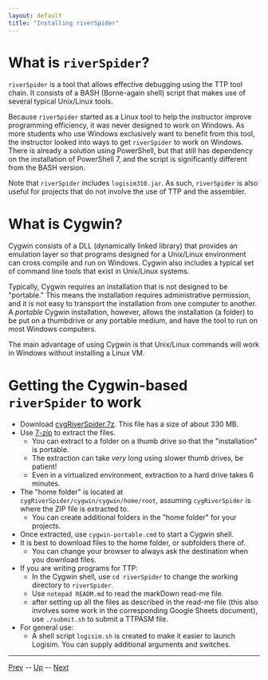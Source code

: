```yaml
---
layout: default
title: "Installing riverSpider"
---
```


# What is `riverSpider`?

`riverSpider` is a tool that allows effective debugging using the TTP
tool chain. It consists of a BASH (Borne-again shell) script that makes
use of several typical Unix/Linux tools.

Because `riverSpider` started as a Linux tool to help the instructor
improve programming efficiency, it was never designed to work on
Windows. As more students who use Windows exclusively want to benefit
from this tool, the instructor looked into ways to get `riverSpider` to
work on Windows. There is already a solution using PowerShell, but that
still has dependency on the installation of PowerShell 7, and the script
is significantly different from the BASH version.

Note that `riverSpider` includes `logisim310.jar`. As such,
`riverSpider` is also useful for projects that do not involve the use of
TTP and the assembler.

# What is Cygwin?

Cygwin consists of a DLL (dynamically linked library) that provides an
emulation layer so that programs designed for a Unix/Linux environment
can cross compile and run on Windows. Cygwin also includes a typical set
of command line tools that exist in Unix/Linux systems.

Typically, Cygwin requires an installation that is not designed to be
"portable." This means the installation requires administrative
permission, and it is not easy to transport the installation from one
computer to another. A *portable* Cygwin installation, however, allows
the installation (a folder) to be put on a thumbdrive or any portable
medium, and have the tool to run on most Windows computers.

The main advantage of using Cygwin is that Unix/Linux commands will work
in Windows without installing a Linux VM.

# Getting the Cygwin-based `riverSpider` to work

-   Download
    [cygRiverSpider.7z](https://drive.google.com/file/d/1REBrhNtwiNTDC4EHHfEaOBJOuYxYrlWb/view?usp=drive_link).
    This file has a size of about 330 MB.
-   Use [7-zip](https://www.7-zip.org/) to extract the files.
    -   You can extract to a folder on a thumb drive so that the
        "installation" is portable.
    -   The extraction can take *very* long using slower thumb drives,
        be patient!
    -   Even in a virtualized environment, extraction to a hard drive
        takes 6 minutes.
-   The "home folder" is located at
    `cygRiverSpider/cygwin/cygwin/home/root`, assuming `cygRiverSpider`
    is where the ZIP file is extracted to.
    -   You can create additional folders in the "home folder" for your
        projects.
-   Once extracted, use `cygwin-portable.cmd` to start a Cygwin shell.
-   It is best to download files to the home folder, or subfolders there
    of.
    -   You can change your browser to always ask the destination when
        you download files.
-   If you are writing programs for TTP:
    -   In the Cygwin shell, use `cd riverSpider` to change the working
        directory to `riverSpider`.
    -   Use `notepad READM.md` to read the markDown read-me file.
    -   after setting up all the files as described in the read-me file
        (this also involves some work in the corresponding Google Sheets
        document), use `./submit.sh` to submit a TTPASM file.
-   For general use:
    -   A shell script `logisim.sh` is created to make it easier to
        launch Logisim. You can supply additional arguments and
        switches.

---

[Prev](0384.md) -- [Up](../README.md) -- [Next](0395.md)

